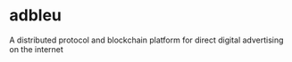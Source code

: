 # adbleu

A distributed protocol and blockchain platform for direct digital advertising on the internet

